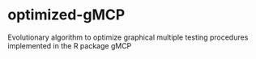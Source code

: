 # optimized-gMCP
Evolutionary algorithm to optimize graphical multiple testing procedures implemented in the R package gMCP
